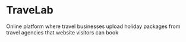 # TraveLab
Οnline platform where travel businesses upload holiday packages from travel agencies that website visitors can book
